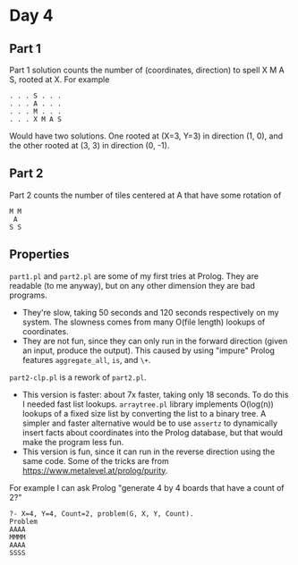 # Day 4

## Part 1

Part 1 solution counts the number of (coordinates, direction) to spell
X M A S, rooted at X. For example 

```
. . . S . . .
. . . A . . .
. . . M . . .
. . . X M A S
```

Would have two solutions. One rooted at (X=3, Y=3) in direction (1, 0),
and the other rooted at (3, 3) in direction (0, -1).

## Part 2

Part 2 counts the number of tiles centered at A that have some rotation of

```
M M
 A
S S
```

## Properties

`part1.pl` and `part2.pl` are some of my first tries at Prolog. They
are readable (to me anyway), but on any other dimension they are bad programs.

* They're slow, taking 50 seconds and 120 seconds respectively on my system.
  The slowness comes from many O(file length) lookups of coordinates.
* They are not fun, since they can only run in the forward direction
  (given an input, produce the output). This caused by using "impure" Prolog
  features `aggregate_all`, `is`, and `\+`.

`part2-clp.pl` is a rework of `part2.pl`.

* This version is faster: about 7x faster, taking only 18 seconds. To do this I needed fast
  list lookups. `arraytree.pl` library implements O(log(n)) lookups of a fixed size list
  by converting the list to a binary tree. A simpler and faster alternative would be to
  use `assertz` to dynamically insert facts about coordinates into the Prolog database,
  but that would make the program less fun.
* This version is fun, since it can run in the reverse direction using the
  same code. Some of the tricks are from https://www.metalevel.at/prolog/purity.

For example I can ask Prolog "generate 4 by 4 boards that have a count of 2?"

```
?- X=4, Y=4, Count=2, problem(G, X, Y, Count).
Problem
AAAA
MMMM
AAAA
SSSS
```